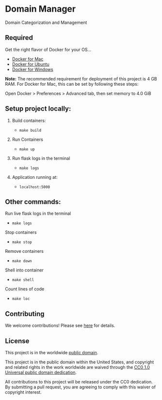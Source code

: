 # Domain Manager

Domain Categorization and Management

## Required

Get the right flavor of Docker for your OS...

- [Docker for Mac](https://docs.docker.com/docker-for-mac/install/)
- [Docker for Ubuntu](https://docs.docker.com/install/linux/docker-ce/ubuntu/)
- [Docker for Windows](https://docs.docker.com/docker-for-windows/install/)

**Note:** The recommended requirement for deployment of this project is 4 GB RAM.
For Docker for Mac, this can be set by following these steps:

Open Docker > Preferences > Advanced tab, then set memory to 4.0 GiB

## Setup project locally:

1. Build containers:

   - `make build`

2. Run Containers

   - `make up`

3. Run flask logs in the terminal

   - `make logs`

4. Application running at:

   - `localhost:5000`

## Other commands:

Run live flask logs in the terminal

- `make logs`

Stop containers

- `make stop`

Remove containers

- `make down`

Shell into container

- `make shell`

Count lines of code

- `make loc`

## Contributing ##

We welcome contributions!  Please see [here](CONTRIBUTING.md) for
details.

## License ##

This project is in the worldwide [public domain](LICENSE).

This project is in the public domain within the United States, and
copyright and related rights in the work worldwide are waived through
the [CC0 1.0 Universal public domain
dedication](https://creativecommons.org/publicdomain/zero/1.0/).

All contributions to this project will be released under the CC0
dedication. By submitting a pull request, you are agreeing to comply
with this waiver of copyright interest.
